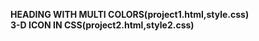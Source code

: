 <b>  HEADING WITH MULTI COLORS(project1.html,style.css)<b> <br>
<b> 3-D ICON IN CSS(project2.html,style2.css) <b>
